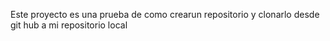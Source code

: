 Este proyecto es una prueba de como crearun repositorio y clonarlo desde git hub a mi repositorio local
